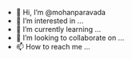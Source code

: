 - 👋 Hi, I’m @mohanparavada
- 👀 I’m interested in ...
- 🌱 I’m currently learning ...
- 💞️ I’m looking to collaborate on ...
- 📫 How to reach me ...

<!---
mohanparavada/mohanparavada is a ✨ special ✨ repository because its `README.md` (this file) appears on your GitHub profile.
You can click the Preview link to take a look at your changes.
--->
